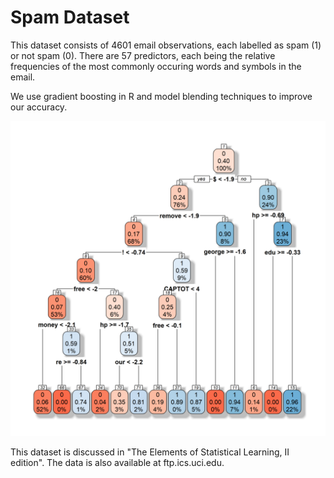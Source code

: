 # Spam Dataset

This dataset consists of 4601 email observations, each labelled as spam (1) or not spam (0). There are 57 predictors, each being the relative frequencies of the most commonly occuring words and symbols in the email. 

We use gradient boosting in R and model blending techniques to improve our accuracy.

![What is this](images/myimage3.png)


This dataset is discussed in "The Elements of Statistical Learning, II edition". The data is also available at ftp.ics.uci.edu.
